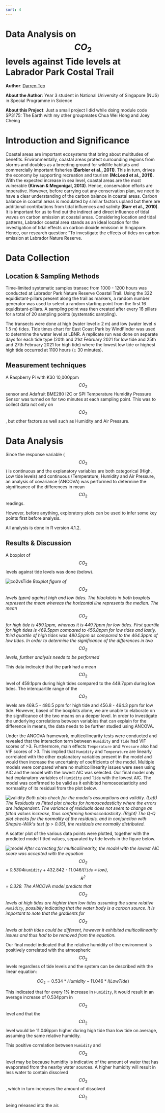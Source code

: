 ```yaml
---
sort: 4
---
```


# Data Analysis on $$CO_2$$ levels against Tide levels at Labrador Park Costal Trail
**Author**: [Darren Teo](https://www.linkedin.com/in/darren-teo-3125871a1/)

**About the Author**: Year 3 student in National University of Singapore (NUS) in Special Programme in Science

**About this Project**: Just a small project I did while doing module code SP3175: The Earth with my other groupmates Chua Wei Hong and Joey Cheing

# Introduction and Significance

Coastal areas are important ecosystems that bring about multitudes of benefits. Environmentally, coastal areas protect surrounding regions from storms and doubles as a breeding ground for wildlife habitats and commercially important fisheries **(Barbier et al., 2011)**. This in turn, drives the economy by supporting recreation and tourism **(McLeod et al., 2011)**. With the expected increase in sea level, coastal areas are the most vulnerable **(Kirwan & Megonigal, 2013)**. Hence, conservation efforts are imperative. However, before carrying out any conservation plan, we need to have a clear understanding of the carbon balance in coastal areas. Carbon balance in coastal areas is modulated by similar factors upland but there are additional contributions from tidal influences and salinity **(Barr et al., 2010)**. It is important for us to find out the indirect and direct influence of tidal waves on carbon emission at coastal areas. Considering location and tidal patterns, Labrador coastal area stands as an ideal location for the investigation of tidal effects on carbon dioxide emission in Singapore. Hence, our research question: “To investigate the effects of tides on carbon emission at Labrador Nature Reserve.


# Data Collection

## Location & Sampling Methods

Time-limited systematic samples transec from 1000 - 1200 hours was conducted at Labrador Park Nature Reserve Coastal Trail. Using the 322 equidistant-pillars present along the trail as markers, a random number generator was used to select a random starting point from the first 16 equidistant-pillars. A sampling point was then created after every 16 pillars for a total of 20 sampling points (systematic sampling).

The transects were done at high (water level ≥ 2 m) and low (water level ≤ 1.5 m) tides. Tide times chart for East Coast Park by WindFinder was used to determine the water level at LBNR. A replicate run was done on separate days for each tide type (20th and 21st February 2021 for low tide and 25th and 27th February 2021 for high tide) where the lowest low tide or highest high tide occurred at 1100 hours (± 30 minutes).

## Measurement techniques

A Raspberry Pi with K30 10,000ppm $$CO_2$$ sensor and Adafruit BME280 I2C or SPI Temperature Humidity Pressure Sensor was turned on for two minutes at each sampling point. This was to collect data not only on $$CO_2$$, but other factors as well such as Humidity and Air Pressure.

# Data Analysis

Since the response variable ($$CO_2$$) is continuous and the explanatory variables are both categorical (High, Low tide levels) and continuous (Temperature, Humidity and Air Pressure, an analysis of covariance (ANCOVA) was performed to determine the significance of the differences in mean $$CO_2$$ readings.

However, before anything, exploratory plots can be used to infer some key points first before analysis.

All analysis is done in R version 4.1.2.


## Results & Discussion

A boxplot of $$CO_2$$ levels against tide levels was done (below).

![co2vsTide](https://github.com/darren1998s/darren1998s.github.io/blob/main/assets/images/CO2Tides/CO2VSTide.png?raw=true)
*Boxplot figure of $$CO_2$$ levels (ppm) against high and low tides. The blackdots in both boxplots represent the mean whereas the horizontal line represents the median. The mean $$CO_2$$ for high tide is 459.1ppm, whereas it is 449.7ppm for low tides. First quartile for high tides is 469.5ppm compared to 456.8ppm for low tides and lastly, third quartile of high tides was 480.5ppm as compared to the 464.3ppm of low tides. In order to determine the significance of the differences in two $$CO_2$$ levels, further analysis needs to be performed*

This data indicated that the park had a mean $$CO_2$$ level of 459.1ppm during high tides compared to the 449.7ppm during low tides. The interquartile range of the $$CO_2$$ levels are 469.5 - 480.5 ppm for high tide and 456.8 - 464.3 ppm for low tide. However, based of the boxplots alone, we are unable to elaborate on the significance of the two means on a deeper level. In order to investigate the underlying correlations between variables that can explain for the difference in means, the data needs to be further studied using ANCOVA.

Under the ANCOVA framework, multicollinearity tests were conducted and revealed that the interaction term between `Humidity` and `Tide` had VIF scores of >3. Furthermore, main effects `Temperature` and `Pressure` also had VIF scores of >3. This implied that `Humidity` and `Temperature` are linearly correlated with the other explanatory variables present in the model and would then increase the uncertainty of coefficients of the model. Multiple models were compared where no multicollinearity issues were seen using AIC and the model with the lowest AIC was selected. Our final model only had explanatory variables of `Humidity` and `Tide` with the lowest AIC. The model was confirmed to be valid as it exhibited homoscedasticity and normaality of its residual from the plot below.

![validity](https://github.com/darren1998s/darren1998s.github.io/blob/main/assets/images/CO2Tides/diag.png?raw=true)
*Both plots check for the model's assumptions and validity. (Left) The Residuals vs Fitted plot checks for homoscedasticity where the errors are independent. The variance of residuals does not seem to change as fitted values increase, thus confirming homoscedasticity. (Right) The Q-Q plot checks for the normality of the residuals, and in conjunction with Shapiro-Wilk's test (p > 0.05), the residuals are normally distributed.*

A scatter plot of the various data points were plotted, together with the predicted model fitted values, separated by tide levels in the figure below.

![model](https://github.com/darren1998s/darren1998s.github.io/blob/main/assets/images/CO2Tides/CO2VSHumid.png?raw=true)
*After correcting for multicollinearity, the model with the lowest AIC score was accepted with the equation $$CO_2$$ = 0.5304*`Humidity` + 432.842 - 11.046*I(`Tide` = low), $$R^2$$ = 0.329. The ANCOVA model predicts that $$CO_2$$ levels at high tides are highter than low tides assuming the same relative `Humidity`, possibily indicating that the water body is a carbon source. It is important to note that the gradients for $$CO_2$$ levels at both tides could be different, however it exhibited multicollinearity issues and thus had to be removed from the equation.*

Our final model indicated that the relative humidity of the environment is positively correlated with the atmospheric $$CO_2$$ levels regardless of tide levels and the system can be described with the linear equation:

$$CO_2 = 0.534*Humidity - 11.046*I(Low Tide)$$

This indicated that for every 1% increase in `Humidity`, it would result in an average increase of 0.534ppm in $$CO_2$$ level and that the $$CO_2$$ level would be 11.046ppm higher during high tide than low tide on average, assuming the same relative humidity.

This positive correlation between `Humidity` and $$CO_2$$ level may be because humidity is indicative of the amount of water that has evaporated from the nearby water sources. A higher humidity will result in less water to contain dissolved $$CO_2$$, which in turn increases the amount of dissolved $$CO_2$$ being released into the air.